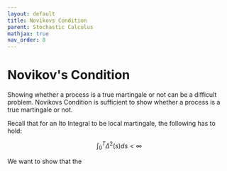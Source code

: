 ```yaml
---
layout: default
title: Novikovs Condition
parent: Stochastic Calculus
mathjax: true
nav_order: 8
---
```

# Novikov's Condition
Showing whether a process is a true martingale or not can be a difficult problem. Novikovs Condition is sufficient to show whether a process is a true martingale or not.

Recall that for an Ito Integral to be local martingale, the following has to hold:

$$\int _{0}^{T} \Delta ^2(s)ds < \infty$$

We want to show that the 

